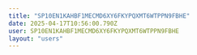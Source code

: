 ```yaml
---
title: "SP10EN1KAHBF1MECMD6XY6FKYPQXMT6WTPPN9FBHE"
date: 2025-04-17T10:56:00.790Z
user: SP10EN1KAHBF1MECMD6XY6FKYPQXMT6WTPPN9FBHE
layout: "users"
---
```

    